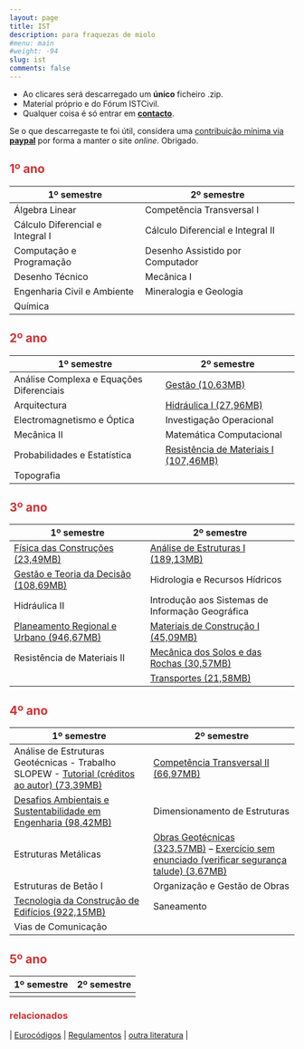 ```yaml
---
layout: page
title: IST
description: para fraquezas de miolo
#menu: main
#weight: -94
slug: ist
comments: false
---
```


- Ao clicares será descarregado um **único** ficheiro .zip.
- Material próprio e do Fórum ISTCivil.
- Qualquer coisa é só entrar em [**contacto**](mailto:paulo@moniz.pt).


<i class="fa fa-angellist" fa-lg style="color:#ff9900"></i>Se o que descarregaste te foi útil, considera uma [contribuição mínima via **paypal**](https://www.paypal.me/pcfmoniz/1.99eur) por forma a manter o site *online*. Obrigado.

## <span style="color: #d23032;">1º ano</span>

| 1º semestre                        | 2º semestre                       |
| ---------------------------------- | --------------------------------- |
| Álgebra Linear                     | Competência Transversal I         |
| Cálculo Diferencial e Integral I   | Cálculo Diferencial e Integral II |
| Computação e Programação           | Desenho Assistido por Computador  |
| Desenho Técnico                    | Mecânica I                        |
| Engenharia Civil e Ambiente        | Mineralogia e Geologia            |
| Química                            |                                   |

## <span style="color: #d23032;">2º ano</span>

| 1º semestre                        | 2º semestre                       |
| ---------------------------------- | --------------------------------- |
| Análise Complexa e Equações Diferenciais | [Gestão (10.63MB)](https://www.dropbox.com/s/wl1dk0xab2b2bii/Gest%C3%A3o.zip?dl=1) |
| Arquitectura | [Hidráulica I (27,96MB)](https://www.dropbox.com/s/gc67dotpvx31vol/Hidr%C3%A1ulica%20I.zip?dl=1) |
| Electromagnetismo e Óptica | Investigação Operacional |
| Mecânica II | Matemática Computacional |
| Probabilidades e Estatística | [Resistência de Materiais I (107,46MB)](https://www.dropbox.com/s/pdwz4b9vyz7u8ga/Resist%C3%AAncia%20de%20Materiais%20I.zip?dl=1) |
| Topografia | |


## <span style="color: #d23032;">3º ano</span>

| 1º semestre                        | 2º semestre                       |
| ---------------------------------- | --------------------------------- |
| [Física das Construções (23,49MB)](https://www.dropbox.com/s/8tq26o2th3a5xgs/F%C3%ADsica%20das%20Constru%C3%A7%C3%B5es.zip?dl=1) | [Análise de Estruturas I (189,13MB)](https://www.dropbox.com/s/evnk1v1ko0nry48/An%C3%A1lise%20de%20Estruturas%20I.zip?dl=1) |
| [Gestão e Teoria da Decisão (108,69MB)](https://www.dropbox.com/s/k7m7tnys80knik4/Gest%C3%A3o%20e%20Teoria%20da%20Decis%C3%A3o.zip?dl=1) | Hidrologia e Recursos Hídricos |
| Hidráulica II | Introdução aos Sistemas de Informação Geográfica |
| [Planeamento Regional e Urbano (946,67MB)](https://www.dropbox.com/s/fvg8dmrpqixfkcr/Planeamento%20Regional%20e%20Urbano.zip?dl=1) | [Materiais de Construção I  (45,09MB)](https://www.dropbox.com/s/v8hoe4fn5vcxc7x/Materiais%20de%20Constru%C3%A7%C3%A3o%20I.zip?dl=1) |
| Resistência de Materiais II | [Mecânica dos Solos e das Rochas (30,57MB)](https://www.dropbox.com/s/5ci0wmvfrv5xung/Mec%C3%A2nica%20dos%20Solos%20e%20das%20Rochas.zip?dl=1) |
|  | [Transportes (21,58MB)](https://www.dropbox.com/s/ikow2exdonyl3pd/Transportes.zip?dl=1) |


## <span style="color: #d23032;">4º ano</span>

| 1º semestre                        | 2º semestre                       |
| ---------------------------------- | --------------------------------- |
| Análise de Estruturas Geotécnicas - Trabalho SLOPEW - [Tutorial (créditos ao autor) (73,39MB)](https://www.dropbox.com/s/q83mb2e6xu0lar8/AEG-SLOPEW-TUTORIAL.zip?dl=1) | [Competência Transversal II (66,97MB)](https://www.dropbox.com/s/u3qd25bvn797h66/Compet%C3%AAncia%20Transversal%20II.zip?dl=1) |
| [Desafios Ambientais e Sustentabilidade em Engenharia (98,42MB)](https://www.dropbox.com/s/c8sl63oplppwrii/Desafios%20Ambientais%20e%20Sustentabilidade%20em%20Engenharia.zip?dl=1) | Dimensionamento de Estruturas |
| Estruturas Metálicas | [Obras Geotécnicas (323,57MB)](https://www.dropbox.com/s/8tnkivs714osfd8/Obras%20Geot%C3%A9cnicas.zip?dl=1) – [Exercício sem enunciado (verificar segurança talude) (3,67MB)](https://www.dropbox.com/s/0zkkkbw8zkd35ea/OG_PerdemosOEnunciado.zip?dl=1) |
| Estruturas de Betão I | Organização e Gestão de Obras |
| [Tecnologia da Construção de Edifícios (922,15MB)](https://www.dropbox.com/s/yjvdy0renkwtrpa/Tecnologias%20da%20Constru%C3%A7%C3%A3o%20da%20Edifica%C3%A7%C3%A3o.zip?dl=1) | Saneamento |
| Vias de Comunicação |  |


## <span style="color: #d23032;">5º ano</span>

| 1º semestre | 2º semestre |
| ----------- | ----------- |
|             |             |


### <span style="color: #d23032;">relacionados</span>

| [Eurocódigos](https://www.dropbox.com/sh/iysf8h3r8kicg2o/AAC4qTgvr7nWj0AfsADVxn0Ma?dl=0) | [Regulamentos](https://www.dropbox.com/sh/4mrhvxj83tagjn8/AABcEO9Nn7k9Vg09mdfJjmdIa?dl=0) | [outra literatura](https://www.dropbox.com/sh/2c406ppph19idj0/AAAinWe26AaqZlCRM1StdEXba?dl=0) |
